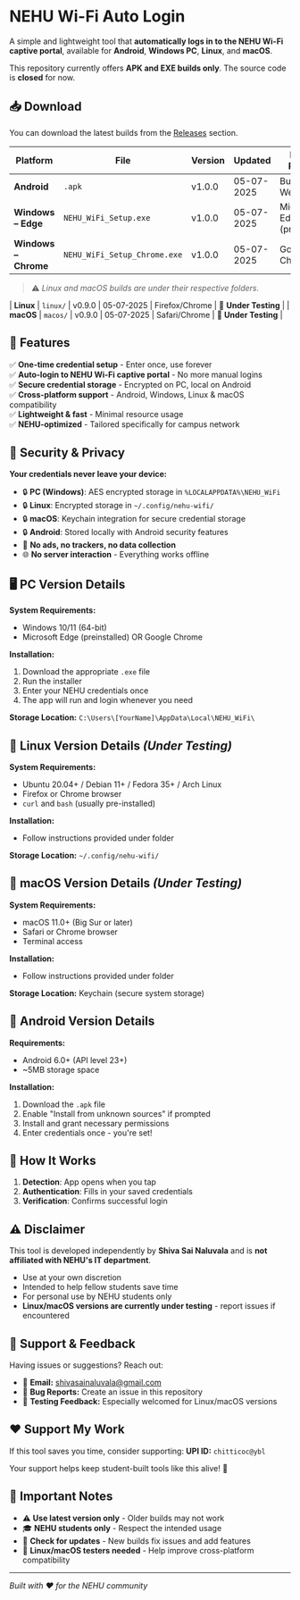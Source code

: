 # NEHU Wi-Fi Auto Login
A simple and lightweight tool that **automatically logs in to the NEHU Wi-Fi captive portal**, available for **Android**, **Windows PC**, **Linux**, and **macOS**.

This repository currently offers **APK and EXE builds only**. The source code is **closed** for now.

## 📥 Download
You can download the latest builds from the [Releases](../../releases) section.

| Platform | File | Version | Updated | Browser Required | Status |
|----------|------|---------|---------|------------------|---------|
| **Android** | `.apk` | v1.0.0 | 05-07-2025 | Built-in WebView | ✅ **Stable** |
| **Windows – Edge** | `NEHU_WiFi_Setup.exe` | v1.0.0 | 05-07-2025 | Microsoft Edge (preinstalled) | ✅ **Stable** |
| **Windows – Chrome** | `NEHU_WiFi_Setup_Chrome.exe` | v1.0.0 | 05-07-2025 | Google Chrome | ✅ **Stable** |
> ⚠️ *Linux and macOS builds are under their respective folders.*

| **Linux**  | `linux/`  | v0.9.0 | 05-07-2025 | Firefox/Chrome | 🧪 **Under Testing** |
| **macOS**  | `macos/`  | v0.9.0 | 05-07-2025 | Safari/Chrome  | 🧪 **Under Testing** |


## 🚀 Features
✅ **One-time credential setup** - Enter once, use forever  
✅ **Auto-login to NEHU Wi-Fi captive portal** - No more manual logins  
✅ **Secure credential storage** - Encrypted on PC, local on Android  
✅ **Cross-platform support** - Android, Windows, Linux & macOS compatibility  
✅ **Lightweight & fast** - Minimal resource usage  
✅ **NEHU-optimized** - Tailored specifically for campus network  

## 🔐 Security & Privacy
**Your credentials never leave your device:**
- 🔒 **PC (Windows)**: AES encrypted storage in `%LOCALAPPDATA%\NEHU_WiFi`
- 🔒 **Linux**: Encrypted storage in `~/.config/nehu-wifi/`
- 🔒 **macOS**: Keychain integration for secure credential storage
- 🔒 **Android**: Stored locally with Android security features
- 🚫 **No ads, no trackers, no data collection**
- 🌐 **No server interaction** - Everything works offline

## 🖥️ PC Version Details
**System Requirements:**
- Windows 10/11 (64-bit)
- Microsoft Edge (preinstalled) OR Google Chrome

**Installation:**
1. Download the appropriate `.exe` file
2. Run the installer
3. Enter your NEHU credentials once
4. The app will run and login whenever you need

**Storage Location:** `C:\Users\[YourName]\AppData\Local\NEHU_WiFi\`

## 🐧 Linux Version Details *(Under Testing)*
**System Requirements:**
- Ubuntu 20.04+ / Debian 11+ / Fedora 35+ / Arch Linux
- Firefox or Chrome browser
- `curl` and `bash` (usually pre-installed)

**Installation:**
- Follow instructions provided under folder

**Storage Location:** `~/.config/nehu-wifi/`

## 🍎 macOS Version Details *(Under Testing)*
**System Requirements:**
- macOS 11.0+ (Big Sur or later)
- Safari or Chrome browser
- Terminal access

**Installation:**
- Follow instructions provided under folder

**Storage Location:** Keychain (secure system storage)

## 📱 Android Version Details
**Requirements:**
- Android 6.0+ (API level 23+)
- ~5MB storage space

**Installation:**
1. Download the `.apk` file
2. Enable "Install from unknown sources" if prompted
3. Install and grant necessary permissions
4. Enter credentials once - you're set!

## 🔧 How It Works
1. **Detection**: App opens when you tap 
2. **Authentication**: Fills in your saved credentials
3. **Verification**: Confirms successful login

## ⚠️ Disclaimer
This tool is developed independently by **Shiva Sai Naluvala** and is **not affiliated with NEHU's IT department**. 
- Use at your own discretion
- Intended to help fellow students save time
- For personal use by NEHU students only
- **Linux/macOS versions are currently under testing** - report issues if encountered

## 💬 Support & Feedback
Having issues or suggestions? Reach out:
- 📧 **Email:** shivasainaluvala@gmail.com
- 🐛 **Bug Reports:** Create an issue in this repository
- 🧪 **Testing Feedback:** Especially welcomed for Linux/macOS versions

## ❤️ Support My Work
If this tool saves you time, consider supporting:
**UPI ID:** `chitticoc@ybl`

Your support helps keep student-built tools like this alive! 🙏

## 📝 Important Notes
- ⚠️ **Use latest version only** - Older builds may not work
- 🎓 **NEHU students only** - Respect the intended usage
- 🔄 **Check for updates** - New builds fix issues and add features
- 🧪 **Linux/macOS testers needed** - Help improve cross-platform compatibility

---
*Built with ❤️ for the NEHU community*
